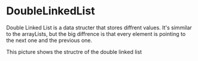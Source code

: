 # DoubleLinkedList
Double Linked List is a data structer that stores diffrent values. It's simmilar to the arrayLists, but the big diffrence is that every element is pointing to the next one and the previous one. 

This picture shows the structre of the double linked list
